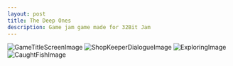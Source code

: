 ```yaml
---
layout: post
title: The Deep Ones
description: Game jam game made for 32Bit Jam
---
```


![GameTitleScreenImage](/assets/theDeepOnes/title.png)
![ShopKeeperDialogueImage](/assets/theDeepOnes/shopUpgrades.png)
![ExploringImage](/assets/theDeepOnes/dock.png)
![CaughtFishImage](/assets/theDeepOnes/fish.png)